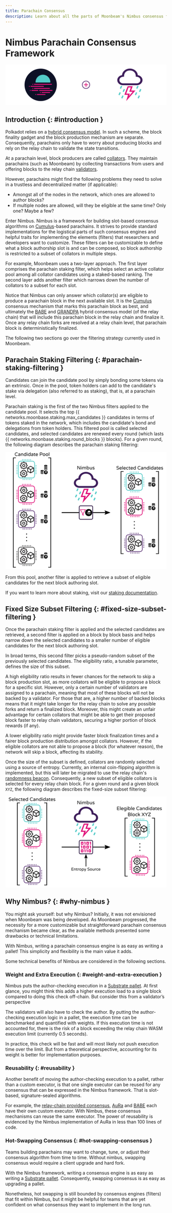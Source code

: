 ```yaml
---
title: Parachain Consensus
description: Learn about all the parts of Moonbeam's Nimbus consensus framework and how it works as part of the Polkadot's shared security model
---
```


# Nimbus Parachain Consensus Framework

![Moonbeam Consensus Banner](/images/learn/features/consensus/consensus-banner.png)

## Introduction {: #introduction } 

Polkadot relies on a [hybrid consensus model](https://wiki.polkadot.network/docs/learn-consensus). In such a scheme, the block finality gadget and the block production mechanism are separate. Consequently, parachains only have to worry about producing blocks and rely on the relay chain to validate the state transitions.

At a parachain level, block producers are called [collators](https://wiki.polkadot.network/docs/learn-collator). They maintain parachains (such as Moonbeam) by collecting transactions from users and offering blocks to the relay chain [validators](https://wiki.polkadot.network/docs/learn-validator).

However, parachains might find the following problems they need to solve in a trustless and decentralized matter (if applicable):

 - Amongst all of the nodes in the network, which ones are allowed to author blocks?
 - If multiple nodes are allowed, will they be eligible at the same time? Only one? Maybe a few?

Enter Nimbus. Nimbus is a framework for building slot-based consensus algorithms on [Cumulus](https://github.com/paritytech/cumulus)-based parachains. It strives to provide standard implementations for the logistical parts of such consensus engines and helpful traits for implementing the elements (filters) that researchers and developers want to customize. These filters can be customizable to define what a block authorship slot is and can be composed, so block authorship is restricted to a subset of collators in multiple steps.

For example, Moonbeam uses a two-layer approach. The first layer comprises the parachain staking filter, which helps select an active collator pool among all collator candidates using a staked-based ranking. The second layer adds another filter which narrows down the number of collators to a subset for each slot.

Notice that Nimbus can only answer which collator(s) are eligible to produce a parachain block in the next available slot. It is the [Cumulus](https://wiki.polkadot.network/docs/build-pdk#cumulus) consensus mechanism that marks this parachain block as best, and ultimately the [BABE](https://wiki.polkadot.network/docs/learn-consensus#babe) and [GRANDPA](https://wiki.polkadot.network/docs/learn-consensus#grandpa-finality-gadget) hybrid consensus model (of the relay chain) that will include this parachain block in the relay chain and finalize it. Once any relay chain forks are resolved at a relay chain level, that parachain block is deterministically finalized.

The following two sections go over the filtering strategy currently used in Moonbeam.

## Parachain Staking Filtering {: #parachain-staking-filtering } 

Candidates can join the candidate pool by simply bonding some tokens via an extrinsic. Once in the pool, token holders can add to the candidate's stake via delegation (also referred to as staking), that is, at a parachain level.

Parachain staking is the first of the two Nimbus filters applied to the candidate pool. It selects the top {{ networks.moonbase.staking.max_candidates }} candidates in terms of tokens staked in the network, which includes the candidate's bond and delegations from token holders. This filtered pool is called selected candidates, and selected candidates are renewed every round (which lasts {{ networks.moonbase.staking.round_blocks }} blocks). For a given round, the following diagram describes the parachain staking filtering:

![Nimbus Parachain Staking Filter](/images/learn/features/consensus/consensus-1.png)

From this pool, another filter is applied to retrieve a subset of eligible candidates for the next block authoring slot.

If you want to learn more about staking, visit our [staking documentation](/staking/overview/).

## Fixed Size Subset Filtering {: #fixed-size-subset-filtering } 

Once the parachain staking filter is applied and the selected candidates are retrieved, a second filter is applied on a block by block basis and helps narrow down the selected candidates to a smaller number of eligible candidates for the next block authoring slot.

In broad terms, this second filter picks a pseudo-random subset of the previously selected candidates. The eligibility ratio, a tunable parameter, defines the size of this subset.

A high eligibility ratio results in fewer chances for the network to skip a block production slot, as more collators will be eligible to propose a block for a specific slot. However, only a certain number of validators are assigned to a parachain, meaning that most of these blocks will not be backed by a validator. For those that are, a higher number of backed blocks means that it might take longer for the relay chain to solve any possible forks and return a finalized block. Moreover, this might create an unfair advantage for certain collators that might be able to get their proposed block faster to relay chain validators, securing a higher portion of block rewards (if any).

A lower eligibility ratio might provide faster block finalization times and a fairer block production distribution amongst collators. However, if the eligible collators are not able to propose a block (for whatever reason), the network will skip a block, affecting its stability.

Once the size of the subset is defined, collators are randomly selected using a source of entropy. Currently, an internal coin-flipping algorithm is implemented, but this will later be migrated to use the relay chain's [randomness beacon](https://wiki.polkadot.network/docs/learn-randomness). Consequently, a new subset of eligible collators is selected for every relay chain block. For a given round and a given block `XYZ`, the following diagram describes the fixed-size subset filtering: 

![Nimbus Parachain Staking Filter](/images/learn/features/consensus/consensus-2.png)

## Why Nimbus? {: #why-nimbus } 

You might ask yourself: but why Nimbus? Initially, it was not envisioned when Moonbeam was being developed. As Moonbeam progressed, the necessity for a more customizable but straightforward parachain consensus mechanism became clear, as the available methods presented some drawbacks or technical limitations. 

<!-- In the [relay chain provided consensus](https://github.com/paritytech/cumulus/blob/master/client/consensus/relay-chain/src/lib.rs), each node sees itself as a colator and can propose a parachain candidate block. It is then up to the relay chain to solve any possible forks and finalize a block. 

[AuRa](https://crates.io/crates/sc-consensus-aura) (short for authority-round) consensus mechanism is based on a known list of authorities that take turns to produce blocks in every slot. Each authority can propose only one block per slot and builds on top of the longest chain.-->

With Nimbus, writing a parachain consensus engine is as easy as writing a pallet! This simplicity and flexibility is the main value it adds.

Some technical benefits of Nimbus are considered in the following sections.

### Weight and Extra Execution {: #weight-and-extra-execution } 

Nimbus puts the author-checking execution in a [Substrate pallet](https://substrate.dev/docs/en/knowledgebase/runtime/pallets). At first glance, you might think this adds a higher execution load to a single block compared to doing this check off-chain. But consider this from a validator’s perspective

The validators will also have to check the author. By putting the author-checking execution logic in a pallet, the execution time can be benchmarked and quantified with weights. If this execution time is not accounted for, there is the risk of a block exceeding the relay chain WASM execution limit (currently 0.5 seconds).

In practice, this check will be fast and will most likely not push execution time over the limit. But from a theoretical perspective, accounting for its weight is better for implementation purposes.

### Reusability {: #reusability } 

Another benefit of moving the author-checking execution to a pallet, rather than a custom executor, is that one single executor can be reused for any consensus that can be expressed in the Nimbus framework. That is slot-based, signature-sealed algorithms.

For example, the [relay-chain provided consensus](https://github.com/paritytech/cumulus/blob/master/client/consensus/relay-chain/src/lib.rs), [AuRa](https://crates.io/crates/sc-consensus-aura) and [BABE](https://crates.io/crates/sc-consensus-babe) each have their own custom executor. With Nimbus, these consensus mechanisms can reuse the same executor. The power of reusability is evidenced by the Nimbus implementation of AuRa in less than 100 lines of code.

### Hot-Swapping Consensus {: #hot-swapping-consensus } 

Teams building parachains may want to change, tune, or adjust their consensus algorithm from time to time. Without nimbus, swapping consensus would require a client upgrade and hard fork.

With the Nimbus framework, writing a consensus engine is as easy as writing a 
[Substrate pallet](https://substrate.dev/docs/en/knowledgebase/runtime/pallets). Consequently, swapping consensus is as easy as upgrading a pallet.

Nonetheless, hot swapping is still bounded by consensus engines (filters) that fit within Nimbus, but it might be helpful for teams that are yet confident on what consensus they want to implement in the long run.
